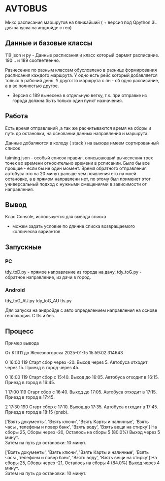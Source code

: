# AVTOBUS
Микс расписания маршрутов на ближайший ( + версия под Qpython 3L для запуска на андройде с гео)

## Данные и базовые классы
119 json и py - Данные расписания и класс который фармит расписание. 190 .. и 189 соответвенно.

Разнесение по разным классам обусловлено в разнице формирования расписания каждого маршрута.
У одно есть рейс который добавляется только в рабочий день.
У другогго маршрута с пн - сб одно расписание, а в вс полностью другое.

* Версия с 189 вынесена в отдельную ветку, т.к. при отправке из города должна быть только один пункт назначения.

## Работа

Есть время отправлений ,а так же расчитываются время на сборы и путь до остановки, на основании данных направления и маршрута.

Данные добаляются в колоду ( stack )
на выходе имеем сортированный список 

taiming.json - особый список правил, описывающий вычесления трех точек во времени относительно времени в рсписании.
Было бы все прощще - если бы не один момент.
Время обратного отправления автобуса это на 20 минут раньше чем появления его на моей остановке, а в прямом направленн нет,
по этому был применет этот универсальный подход с нужными смещениями в зависимости от направления. 

## Вывод 
Клас Console, используется для вывода списка 
+ можем задать условие по длинне списка возвращаемого колличесва вариантов

## Запускные

### PC
tdy_toD.py  - прямое направление из города на дачу.
tdy_toG.py  - обратное направление, из дачи в город.

### Android
tdy_toG_AU.py
tdy_toG_AU tts.py

Для запуска на андройде с авто определением направления на основе геолокации. С tts и без.

## Процесс
Пример вывода 
 
От КПП1 до Железногорска
2025-01-15 15:59:02.314643

0  16:00 119 Старт сбор через -20. Выход через 5. Aвтобуса отходит через 15. Приезд в город через 45. 

0  16:00 119 Старт сбор с 15:40. Выход до 16:05. Aвтобуса отходит в 16:15. Приезд в город в 16:45. 

1  17:00 119 Старт сбор c 16:40. Выход до 17:05. Aвтобуса отходит в 17:15. Приезд в город в 17:45.

2  17:30 190 Старт сбор c 17:10. Выход до 17:35. Aвтобуса отходит в 17:45. Приезд в город в 18:15 (pnsb). 

['Взять документы', 'Взять ключи', 'Взять Карты и наличные', 'Взять часы , телефоны и повер банк', 'Взять воду', 'Взять вещи на стирку']
На сборы 25, Сборы через -20, Осталось на сборы 5 (80.0%)
Выход через 5 минут.   
Затем на путь до остановки: 10 минут.   
 
['Взять документы', 'Взять ключи', 'Взять Карты и наличные', 'Взять часы , телефоны и повер банк', 'Взять воду', 'Взять вещи на стирку']
На сборы 25, Сборы через -21, Осталось на сборы 4 (84.0%)
Выход через 4 минут.   
Затем на путь до остановки: 10 минут.   


